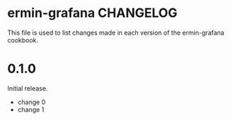 # ermin-grafana CHANGELOG

This file is used to list changes made in each version of the ermin-grafana cookbook.

# 0.1.0

Initial release.

- change 0
- change 1

